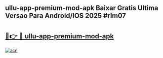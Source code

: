 ## ullu-app-premium-mod-apk Baixar Gratis Ultima Versao Para Android/IOS 2025 #rlm07

# <h2><a href="https://ainizakaria.my?title=ullu-app-premium-mod-apk&ref=20M">🔗👉 🔴 ullu-app-premium-mod-apk</a></h2>

[![acn](https://github.com/user-attachments/assets/0f9c940e-d8b0-45ae-aac7-cd30a18b3e1c)](https://ainizakaria.my?title=ullu-app-premium-mod-apk&ref=20M)


